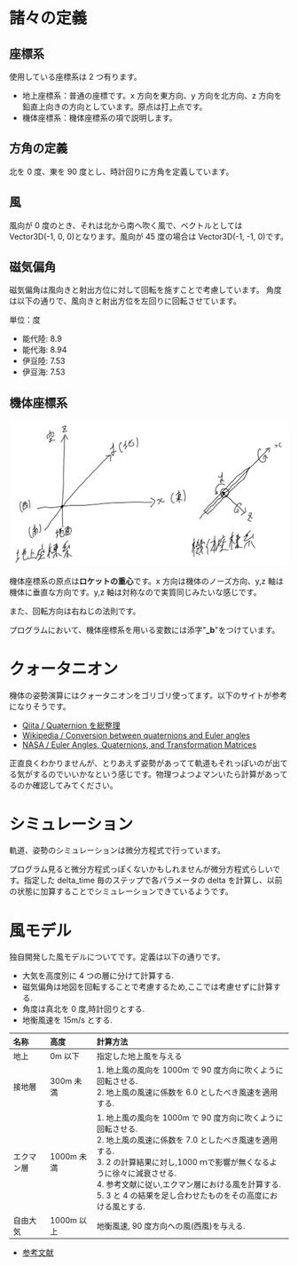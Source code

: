 # 諸々の定義

## 座標系

使用している座標系は 2 つ有ります。

- 地上座標系：普通の座標です。x 方向を東方向、y 方向を北方向、z 方向を鉛直上向きの方向としています。原点は打上点です。
- 機体座標系：機体座標系の項で説明します。

## 方角の定義

北を 0 度、東を 90 度とし、時計回りに方角を定義しています。

## 風

風向が 0 度のとき、それは北から南へ吹く風で、ベクトルとしては Vector3D(-1, 0, 0)となります。風向が 45 度の場合は Vector3D(-1, -1, 0)です。

## 磁気偏角

磁気偏角は風向きと射出方位に対して回転を施すことで考慮しています。
角度は以下の通りで、風向きと射出方位を左回りに回転させています。

単位：度

- 能代陸: 8.9
- 能代海: 8.94
- 伊豆陸: 7.53
- 伊豆海: 7.53

## 機体座標系

![](body_coordinate.png)

機体座標系の原点は**ロケットの重心**です。x 方向は機体のノーズ方向、y,z 軸は機体に垂直な方向です。y,z 軸は対称なので実質同じみたいな感じです。

また、回転方向は右ねじの法則です。

プログラムにおいて、機体座標系を用いる変数には添字"**\_b**"をつけています。

# クォータニオン

機体の姿勢演算にはクォータニオンをゴリゴリ使ってます。以下のサイトが参考になりそうです。

- [Qiita / Quaternion を総整理](https://qiita.com/drken/items/0639cf34cce14e8d58a5)
- [Wikipedia / Conversion between quaternions and Euler angles](https://en.wikipedia.org/wiki/Conversion_between_quaternions_and_Euler_angles)
- [NASA / Euler Angles, Quaternions, and Transformation Matrices](https://ntrs.nasa.gov/archive/nasa/casi.ntrs.nasa.gov/19770024290.pdf)

正直良くわかりませんが、とりあえず姿勢があってて軌道もそれっぽいのが出てる気がするのでいいかなという感じです。物理つよつよマンいたら計算があってるのか確認してみてください。

# シミュレーション

軌道、姿勢のシミュレーションは微分方程式で行っています。

プログラム見ると微分方程式っぽくないかもしれませんが微分方程式らしいです。指定した delta_time 毎のステップで各パラメータの delta を計算し、以前の状態に加算することでシミュレーションできているようです。

# 風モデル

独自開発した風モデルについてです。定義は以下の通りです。

- 大気を高度別に 4 つの層に分けて計算する.
- 磁気偏角は地図を回転することで考慮するため,ここでは考慮せずに計算する.
- 角度は真北を 0 度,時計回りとする.
- 地衡風速を 15m/s とする.

| 名称       | 高度       | 計算方法                                                                                                                                                                                                                                                                                                           |
| :--------- | :--------- | :----------------------------------------------------------------------------------------------------------------------------------------------------------------------------------------------------------------------------------------------------------------------------------------------------------------- |
| 地上       | 0m 以下    | 指定した地上風を与える                                                                                                                                                                                                                                                                                             |
| 接地層     | 300m 未満  | 1. 地上風の風向を 1000m で 90 度方向に吹くように回転させる.<br>2. 地上風の風速に係数を 6.0 としたべき風速を適用する.                                                                                                                                                                                               |
| エクマン層 | 1000m 未満 | 1. 地上風の風向を 1000m で 90 度方向に吹くように回転させる.<br>2. 地上風の風速に係数を 7.0 としたべき風速を適用する.<br>3. 2 の計算結果に対し,1000 ｍで影響が無くなるように徐々に減衰させる.<br>4. 参考文献に従い,エクマン層における風を計算する.<br>5. 3 と 4 の結果を足し合わせたものをその高度における風とする. |
| 自由大気   | 1000m 以上 | 地衡風速, 90 度方向への風(西風)を与える.                                                                                                                                                                                                                                                                           |

- [参考文献](http://kishou.u-gakugei.ac.jp/graduate/local/doc04.pdf)
